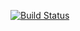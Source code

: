 [![Build Status](https://travis-ci.org/Ben-Atherton/travis-ci.svg?branch=master)](https://travis-ci.org/Ben-Atherton/travis-ci)